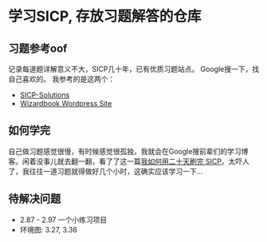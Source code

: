 # 学习SICP, 存放习题解答的仓库

## 习题参考oof
记录每道题详解意义不大，SICP几十年，已有优质习题站点。
Google搜一下，找自己喜欢的。
我参考的是这两个：
- [SICP-Solutions](http://community.schemewiki.org/?SICP-Solutions)
- [Wizardbook Wordpress Site](https://wizardbook.wordpress.com/solutions-index/)

## 如何学完
自己做习题感觉很慢，有时候感觉很孤独，我就会在Google搜前辈们的学习博客。闲着没事儿就去翻一翻，看了了这一篇[我如何用二十天刷完 SICP](http://numbbbbb.com/2016/03/28/20160328_我如何用两周时间刷完%20SICP/)。太吓人了，我往往一道习题就得做好几个小时，这确实应该学习一下...

## 待解决问题
- 2.87 - 2.97 一个小练习项目
- 环境图: 3.27, 3.36